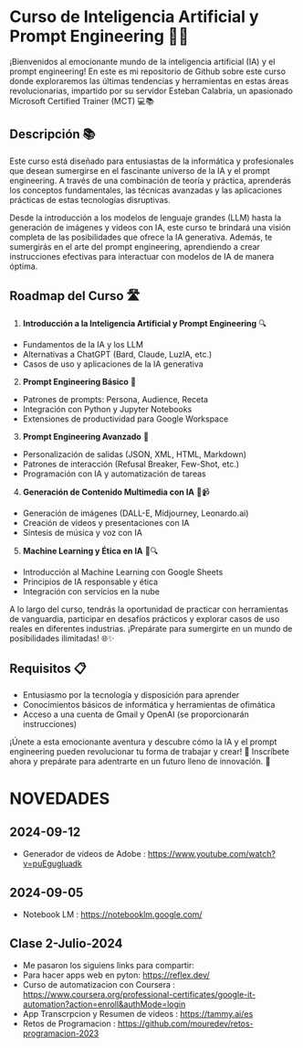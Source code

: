 # Curso de Inteligencia Artificial y Prompt Engineering 🤖🚀

¡Bienvenidos al emocionante mundo de la inteligencia artificial (IA) y el prompt engineering! En este  es mi repositorio de Github sobre este curso donde exploraremos las últimas tendencias y herramientas en estas áreas revolucionarias, impartido por su servidor Esteban Calabria, un apasionado Microsoft Certified Trainer (MCT) 💻📚

## Descripción 📚

Este curso está diseñado para entusiastas de la informática y profesionales que desean sumergirse en el fascinante universo de la IA y el prompt engineering. A través de una combinación de teoría y práctica, aprenderás los conceptos fundamentales, las técnicas avanzadas y las aplicaciones prácticas de estas tecnologías disruptivas.

Desde la introducción a los modelos de lenguaje grandes (LLM) hasta la generación de imágenes y videos con IA, este curso te brindará una visión completa de las posibilidades que ofrece la IA generativa. Además, te sumergirás en el arte del prompt engineering, aprendiendo a crear instrucciones efectivas para interactuar con modelos de IA de manera óptima.

## Roadmap del Curso 🛣️

1. **Introducción a la Inteligencia Artificial y Prompt Engineering** 🔍
  - Fundamentos de la IA y los LLM
  - Alternativas a ChatGPT (Bard, Claude, LuzIA, etc.)
  - Casos de uso y aplicaciones de la IA generativa

2. **Prompt Engineering Básico** 📝
  - Patrones de prompts: Persona, Audience, Receta
  - Integración con Python y Jupyter Notebooks
  - Extensiones de productividad para Google Workspace

3. **Prompt Engineering Avanzado** 🚀
  - Personalización de salidas (JSON, XML, HTML, Markdown)
  - Patrones de interacción (Refusal Breaker, Few-Shot, etc.)
  - Programación con IA y automatización de tareas

4. **Generación de Contenido Multimedia con IA** 🎨📹
  - Generación de imágenes (DALL-E, Midjourney, Leonardo.ai)
  - Creación de videos y presentaciones con IA
  - Síntesis de música y voz con IA

5. **Machine Learning y Ética en IA** 🧠🔍
  - Introducción al Machine Learning con Google Sheets
  - Principios de IA responsable y ética
  - Integración con servicios en la nube

A lo largo del curso, tendrás la oportunidad de practicar con herramientas de vanguardia, participar en desafíos prácticos y explorar casos de uso reales en diferentes industrias. ¡Prepárate para sumergirte en un mundo de posibilidades ilimitadas! 🌐✨

## Requisitos 📋

- Entusiasmo por la tecnología y disposición para aprender
- Conocimientos básicos de informática y herramientas de ofimática
- Acceso a una cuenta de Gmail y OpenAI (se proporcionarán instrucciones)

¡Únete a esta emocionante aventura y descubre cómo la IA y el prompt engineering pueden revolucionar tu forma de trabajar y crear! 🎉 Inscríbete ahora y prepárate para adentrarte en un futuro lleno de innovación. 🔮

# NOVEDADES

## 2024-09-12
* Generador de videos de Adobe : https://www.youtube.com/watch?v=puEgugluadk

## 2024-09-05
* Notebook LM : https://notebooklm.google.com/

## Clase 2-Julio-2024
* Me pasaron los siguiens links para compartir:
* Para hacer apps web en pyton: https://reflex.dev/ 
* Curso de automatizacion con Coursera : https://www.coursera.org/professional-certificates/google-it-automation?action=enroll&authMode=login
* App Transcrpcion y Resumen de videos : https://tammy.ai/es
* Retos de Programacion : https://github.com/mouredev/retos-programacion-2023
